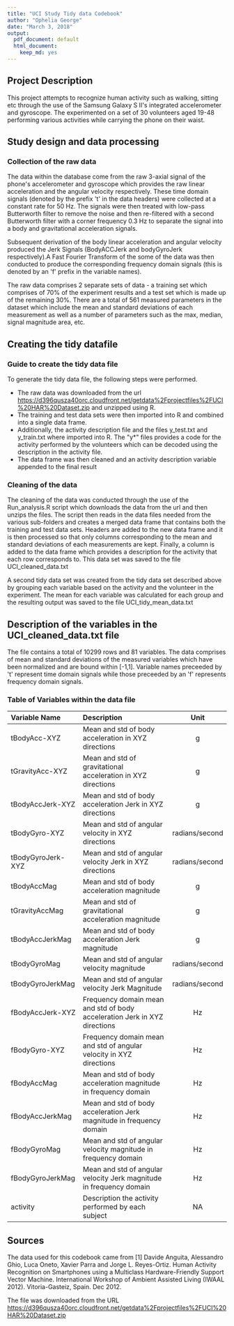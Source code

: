 ```yaml
---
title: "UCI Study Tidy data Codebook"
author: "Ophelia George"
date: "March 3, 2018"
output:
  pdf_document: default
  html_document:
    keep_md: yes
---
```


## Project Description
This project attempts to recognize human activity such as walking, sitting etc through the use of the Samsung Galaxy S II's integrated accelerometer and gyroscope. The experimented on a set of 30 volunteers aged 19-48 performing various activities while carrying the phone on their waist. 

## Study design and data processing

### Collection of the raw data
The data within the database come from the raw 3-axial signal of the phone's accelerometer and gyroscope which provides the raw linear acceleration and the angular velocity respectively. These time domain signals (denoted by the prefix 't' in the data headers) were collected at a constant rate for 50 Hz. The signals were then treated with low-pass Butterworth filter to remove the noise and then re-filtered with a second Butterworth filter with a corner frequency 0.3 Hz to separate the signal into a body and gravitational acceleration signals.

Subsequent derivation of the body linear acceleration and angular velocity produced the Jerk Signals (BodyACCJerk and bodyGyroJerk respectively).A Fast Fourier Transform of the some of the data was then conducted to produce the corresponding frequency domain signals (this is denoted by an 'f' prefix in the variable names).

The raw data comprises 2 separate sets of data - a training set which comprises of 70% of the experiment results and a test set which is made up of the remaining 30%. There are a total of 561 measured parameters in the dataset which include the mean and standard deviations of each measurement as well as a number of parameters such as the max, median, signal magnitude area, etc.

## Creating the tidy datafile

### Guide to create the tidy data file
To generate the tidy data file, the following steps were performed.
- The raw data was downloaded from the url https://d396qusza40orc.cloudfront.net/getdata%2Fprojectfiles%2FUCI%20HAR%20Dataset.zip and unzipped using R. 
- The training and test data sets were then imported into R and combined into a single data frame. 
- Additionally, the activity description file and the files y_test.txt and y_train.txt where imported into R. The "y*" files provides a code for the activity performed by the volunteers which can be decoded using the description in the activity file.
- The data frame was then cleaned and an activity description variable appended to the final result

### Cleaning of the data
The cleaning of the data was conducted through the use of the Run_analysis.R script which downloads the data from the url and then unzips the files. The script then reads in the data files needed from the various sub-folders and creates a merged data frame that contains both the training and test data sets. Headers are added to the new data frame and it is then processed so that only columns corresponding to the mean and standard deviations of each measurements are kept. Finally, a column is added to the data frame which provides a description for the activity that each row corresponds to. This data set was saved to the file UCI_cleaned_data.txt

A second tidy data set was created from the tidy data set described above by grouping each variable based on the activity and the volunteer in the experiment. The mean for each variable was calculated for each group and the resulting output was saved to the file UCI_tidy_mean_data.txt

## Description of the variables in the UCI_cleaned_data.txt file
The file contains a total of 10299 rows and 81 variables. The data comprises of mean and standard deviations of the measured variables which have been normalized and are bound within [-1,1]. Variable names preceeded by 't' represent time domain signals while those preceeded by an 'f' represents frequency domain signals.

### Table of Variables within the data file
| Variable Name | Description | Unit |
|:------------|:---------|:--:|
|tBodyAcc-XYZ |Mean and std of body acceleration in XYZ directions|g|
|tGravityAcc-XYZ| Mean and std of gravitational acceleration in XYZ directions| g|
|tBodyAccJerk-XYZ| Mean and std of body acceleration Jerk in XYZ directions| g|
|tBodyGyro-XYZ| Mean and std of angular velocity in XYZ directions| radians/second|
|tBodyGyroJerk-XYZ| Mean and std of angular velocity Jerk in XYZ directions| radians/second|
|tBodyAccMag| Mean and std of body acceleration magnitude| g|
|tGravityAccMag| Mean and std of gravitational acceleration magnitude| g|
|tBodyAccJerkMag|Mean and std of body acceleration Jerk magnitude|g|
|tBodyGyroMag|Mean and std of angular velocity magnitude|radians/second|
|tBodyGyroJerkMag| Mean and std of angular velocity Jerk Magnitude| radians/second|
|fBodyAccJerk-XYZ| Frequency domain mean and std of body acceleration Jerk in XYZ directions| Hz|
|fBodyGyro-XYZ| Frequency domain mean and std of angular velocity in XYZ directions| Hz|
|fBodyAccMag|Mean and std of body acceleration magnitude in frequency domain| Hz|
fBodyAccJerkMag|Mean and std of body acceleration Jerk magnitude in frequency domain| Hz|
|fBodyGyroMag|Mean and std of angular velocity magnitude in frequency domain| Hz|
|fBodyGyroJerkMag|Mean and std of angular velocity Jerk magnitude in frequency domain| Hz|
|activity| Description the activity performed by each subject|NA|

## Sources
The data used for this codebook came from [1] Davide Anguita, Alessandro Ghio, Luca Oneto, Xavier Parra and Jorge L. Reyes-Ortiz. Human Activity Recognition on Smartphones using a Multiclass Hardware-Friendly Support Vector Machine. International Workshop of Ambient Assisted Living (IWAAL 2012). Vitoria-Gasteiz, Spain. Dec 2012. 

The file was downloaded from the URL https://d396qusza40orc.cloudfront.net/getdata%2Fprojectfiles%2FUCI%20HAR%20Dataset.zip 
